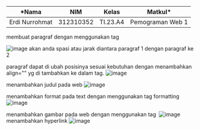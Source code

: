 |*Nama|NIM|Kelas|Matkul*|
|----|---|-----|------|
|Erdi Nurrohmat|312310352|TI.23.A4|Pemograman Web 1|
 membuat paragraf dengan menggunakan tag <p> <p/> 
  ![image](https://github.com/user-attachments/assets/d1c665b8-b072-48c2-bdd8-4ce38325a129)
  akan anda spasi atau jarak diantara paragraf 1 dengan paragraf ke 2

  paragraf dapat di ubah posisinya sesuai kebutuhan dengan menambahkan align="" yg di tambahkan ke dalam tag. 
  ![image](https://github.com/user-attachments/assets/18814faa-6d58-4810-bc21-b9bdbd2796d6)

menambahkan judul pada web
   ![image](https://github.com/user-attachments/assets/470bbf90-66a7-4f89-8e05-78635daea28f)

menambahkan format pada text dengan menggunakan tag formatting
   ![image](https://github.com/user-attachments/assets/e63a10fb-acee-4a7b-9692-83d98a63610f)

menambahkan gambar pada web dengan menggunakan tag <img>
  ![image](https://github.com/user-attachments/assets/95e869a2-0b83-4be5-8934-e9d615c0599a)
menambahkan hyperlink
   ![image](https://github.com/user-attachments/assets/8fdb0c1c-fb72-4789-a728-e120dddfeb98)
